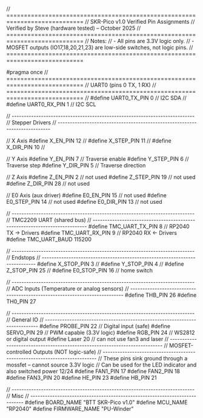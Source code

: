 // ============================================================================
// SKR-Pico v1.0 Verified Pin Assignments
// Verified by Steve (hardware tested) – October 2025
// ============================================================================
// Notes:
//  - All pins are 3.3V logic only.
//  - MOSFET outputs (IO17,18,20,21,23) are low-side switches, not logic pins.
// ============================================================================

#pragma once
// ============================================================================
// UART0 (pins 0 TX, 1 RX) 
// ============================================================================
// #define UART0_TX_PIN  0  // I2C SDA
// #define UART0_RX_PIN  1  // I2C SCL

// ---------------------------------------------------------------------------
// Stepper Drivers
// ---------------------------------------------------------------------------

// X Axis
#define X_EN_PIN        12  // 
#define X_STEP_PIN      11  // 
#define X_DIR_PIN       10  // 

// Y Axis
#define Y_EN_PIN        7  // Traverse enable
#define Y_STEP_PIN      6  // Traverse step
#define Y_DIR_PIN       5  // Traverse direction

// Z Axis
#define Z_EN_PIN        2   // not used
#define Z_STEP_PIN      19  // not used
#define Z_DIR_PIN       28  // not used

// E0 Axis (aux driver)
#define E0_EN_PIN       15  // not used
#define E0_STEP_PIN     14  // not used
#define E0_DIR_PIN      13  // not used

// ---------------------------------------------------------------------------
// TMC2209 UART (shared bus)
// ---------------------------------------------------------------------------
#define TMC_UART_TX_PIN 8     // RP2040 TX → Drivers
#define TMC_UART_RX_PIN 9     // RP2040 RX ← Drivers
#define TMC_UART_BAUD   115200

// ---------------------------------------------------------------------------
// Endstops 
// ---------------------------------------------------------------------------
#define X_STOP_PIN      3   // 
#define Y_STOP_PIN      4   // 
#define Z_STOP_PIN      25  // 
#define E0_STOP_PIN     16  // home switch

// ---------------------------------------------------------------------------
// ADC Inputs (Temperature or analog sensors)
// ---------------------------------------------------------------------------
#define THB_PIN         26
#define TH0_PIN         27

// ---------------------------------------------------------------------------
// General IO
// ---------------------------------------------------------------------------
#define PROBE_PIN       22    // Digital input (safe)
#define SERVO_PIN       29    // PWM capable (3.3V logic)
#define RGB_PIN         24    // WS2812 or digital output
#define Laser           20    // can not use fan3 and laser
// ---------------------------------------------------------------------------
// MOSFET-controlled Outputs (NOT logic-safe)
// ---------------------------------------------------------------------------
// These pins sink ground through a mossfet – cannot source 3.3V logic
// Can be used for the LED indicator and also switched power 12/24
#define FAN1_PIN        17
#define FAN2_PIN        18
#define FAN3_PIN        20
#define HE_PIN          23
#define HB_PIN          21

// ---------------------------------------------------------------------------
// Misc
// ---------------------------------------------------------------------------
#define BOARD_NAME      "BTT SKR-Pico v1.0"
#define MCU_NAME        "RP2040"
#define FIRMWARE_NAME   "PU-Winder"

